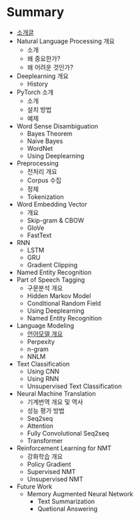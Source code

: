 # Summary

* [소개글](README.md)
* Natural Language Processing 개요
  * 소개
  * 왜 중요한가?
  * 왜 어려운 것인가?
* Deeplearning 개요
  * History
* PyTorch 소개
  * 소개
  * 설치 방법
  * 예제
* Word Sense Disambiguation
  * Bayes Theorem
  * Naive Bayes
  * WordNet
  * Using Deeplearning
* Preprocessing
  * 전처리 개요
  * Corpus 수집
  * 정제
  * Tokenization
* Word Embedding Vector
  * 개요
  * Skip-gram & CBOW
  * GloVe
  * FastText
* RNN
  * LSTM
  * GRU
  * Gradient Clipping
* Named Entity Recognition
* Part of Speech Tagging
  * 구문분석 개요
  * Hidden Markov Model
  * Conditional Random Field
  * Using Deeplearning
  * Named Entity Recognition
* Language Modeling
  * [언어모델 개요](c5b8-c5b4-baa8-b378-ac1c-c694.md)
  * Perpexity
  * n-gram
  * NNLM
* Text Classification
  * Using CNN
  * Using RNN
  * Unsupervised Text Classification
* Neural Machine Translation
  * 기계번역 개요 및 역사
  * 성능 평가 방법
  * Seq2seq
  * Attention
  * Fully Convolutional Seq2seq
  * Transformer
* Reinforcement Learning for NMT
  * 강화학습 개요
  * Policy Gradient
  * Supervised NMT
  * Unsupervised NMT
* Future Work
  * Memory Augmented Neural Network
    * Text Summarization
    * Quetional Answering

